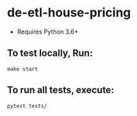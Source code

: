 # de-etl-house-pricing

* Requires Python 3.6+


## To test locally, Run:

```
make start
```

## To run all tests, execute:
```
pytest tests/
```
